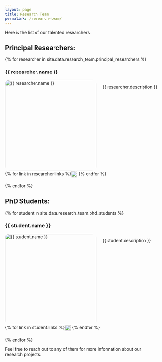```yaml
---
layout: page
title: Research Team
permalink: /research-team/
---
```


Here is the list of our talented researchers:

## Principal Researchers:
{% for researcher in site.data.research_team.principal_researchers %}
###  {{ researcher.name }}
<div style="display: flex;">
  <img src="{{ researcher.image }}" alt="{{ researcher.name }}" style="width:300px;height:300px;border-radius:15px;">
  <p style="margin-left: 20px;"> {{ researcher.description }}</p>
</div>
<div style="display: flex; margin-bottom: 20px;">
  {% for link in researcher.links %}
  <a href="{{ link.url }}" style="margin-right: 5px;"><img src="{{ link.icon }}" alt="Link" style="width:20px;height:20px;display:inline-block;"></a>
  {% endfor %}
</div>
{% endfor %}

## PhD Students:
{% for student in site.data.research_team.phd_students %}
###  {{ student.name }}
<div style="display: flex;">
  <img src="{{ student.image }}" alt="{{ student.name }}" style="width:300px;height:300px;border-radius:15px;">
  <p style="margin-left: 20px;"> {{ student.description }}</p>
</div>
<div style="display: flex; margin-bottom: 20px;">
  {% for link in student.links %}
  <a href="{{ link.url }}" style="margin-right: 5px;"><img src="{{ link.icon }}" alt="Link" style="width:20px;height:20px;display:inline-block;"></a>
  {% endfor %}
</div>
{% endfor %}

Feel free to reach out to any of them for more information about our research projects.
